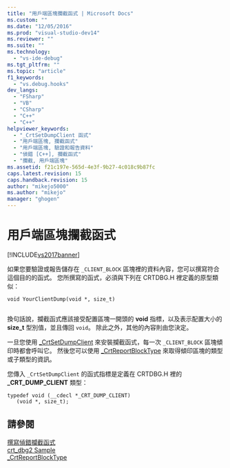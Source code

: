 ```yaml
---
title: "用戶端區塊攔截函式 | Microsoft Docs"
ms.custom: ""
ms.date: "12/05/2016"
ms.prod: "visual-studio-dev14"
ms.reviewer: ""
ms.suite: ""
ms.technology: 
  - "vs-ide-debug"
ms.tgt_pltfrm: ""
ms.topic: "article"
f1_keywords: 
  - "vs.debug.hooks"
dev_langs: 
  - "FSharp"
  - "VB"
  - "CSharp"
  - "C++"
  - "C++"
helpviewer_keywords: 
  - "_CrtSetDumpClient 函式"
  - "用戶端區塊, 攔截函式"
  - "用戶端區塊, 驗證和報告資料"
  - "偵錯 [C++], 攔截函式"
  - "攔截, 用戶端區塊"
ms.assetid: f21c197e-565d-4e3f-9b27-4c018c9b87fc
caps.latest.revision: 15
caps.handback.revision: 15
author: "mikejo5000"
ms.author: "mikejo"
manager: "ghogen"
---
```

# 用戶端區塊攔截函式
[!INCLUDE[vs2017banner](../code-quality/includes/vs2017banner.md)]

如果您要驗證或報告儲存在 `_CLIENT_BLOCK` 區塊裡的資料內容，您可以撰寫符合這個目的的函式。  您所撰寫的函式，必須與下列在 CRTDBG.H 裡定義的原型類似：  
  
```  
void YourClientDump(void *, size_t)  
  
```  
  
 換句話說，攔截函式應該接受配置區塊一開頭的 **void** 指標，以及表示配置大小的 **size\_t** 型別值，並且傳回 `void`。  除此之外，其他的內容則由您決定。  
  
 一旦您使用 [\_CrtSetDumpClient](/visual-cpp/c-runtime-library/reference/crtsetdumpclient) 來安裝攔截函式，每一次 `_CLIENT_BLOCK` 區塊傾印時都會呼叫它。  然後您可以使用 [\_CrtReportBlockType](/visual-cpp/c-runtime-library/reference/crtreportblocktype) 來取得傾印區塊的類型或子類型的資訊。  
  
 您傳入 `_CrtSetDumpClient` 的函式指標是定義在 CRTDBG.H 裡的 **\_CRT\_DUMP\_CLIENT** 類型：  
  
```  
typedef void (__cdecl *_CRT_DUMP_CLIENT)  
   (void *, size_t);  
```  
  
## 請參閱  
 [撰寫偵錯攔截函式](../debugger/debug-hook-function-writing.md)   
 [crt\_dbg2 Sample](http://msdn.microsoft.com/zh-tw/21e1346a-6a17-4f57-b275-c76813089167)   
 [\_CrtReportBlockType](/visual-cpp/c-runtime-library/reference/crtreportblocktype)